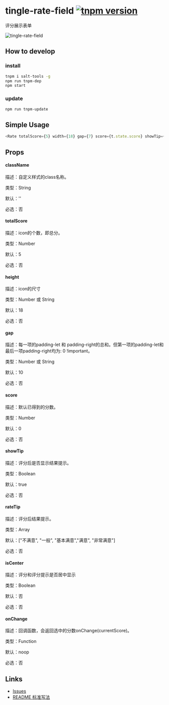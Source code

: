 # tingle-rate-field [![tnpm version](http://web.npm.alibaba-inc.com/badge/v/@ali/tingle-rate-field.svg?style=flat-square)](http://web.npm.alibaba-inc.com/package/@ali/tingle-rate-field)

评分展示表单

![tingle-rate-field](https://img.alicdn.com/tfs/TB1HiJgQXXXXXb3apXXXXXXXXXX-396-410.png)

## How to develop

### install

```bash
tnpm i salt-tools -g
npm run tnpm-dep
npm start
```

### update

```bash
npm run tnpm-update
```

## Simple Usage

```js
<Rate totalScore={5} width={18} gap={7} score={t.state.score} showTip={true} rateTip={['不合格','合格','良好','优秀','卓越']} isCenter={false} onChange={t.handleChange.bind(t)} />
```

## Props

#### className

描述：自定义样式的class名称。

类型：String

默认：''

必选：否

#### totalScore

描述：icon的个数，即总分。

类型：Number

默认：5

必选：否



#### height

描述：icon的尺寸

类型：Number 或 String

默认：18

必选：否


#### gap

描述：每一项的padding-let 和 padding-right的总和。但第一项的padding-let和最后一项padding-right均为: 0 !important。

类型：Number 或 String

默认：10

必选：否


#### score

描述：默认已得到的分数。

类型：Number

默认：0

必选：否


#### showTip

描述：评分后是否显示结果提示。

类型：Boolean

默认：true

必选：否


#### rateTip

描述：评分后结果提示。

类型：Array

默认：["不满意", "一般", "基本满意","满意", "非常满意"]

必选：否



#### isCenter

描述：评分和评分提示是否居中显示

类型：Boolean

默认：否

必选：否


#### onChange

描述：回调函数，会返回选中的分数onChange(currentScore)。

类型：Function

默认：noop

必选：否

## Links

- [Issues](http://gitlab.alibaba-inc.com/tingle-ui/tingle-rate-field/issues)
- [README 标准写法](http://gitlab.alibaba-inc.com/tingle-ui/doc/blob/master/README%E6%A0%87%E5%87%86%E5%86%99%E6%B3%95.md)
